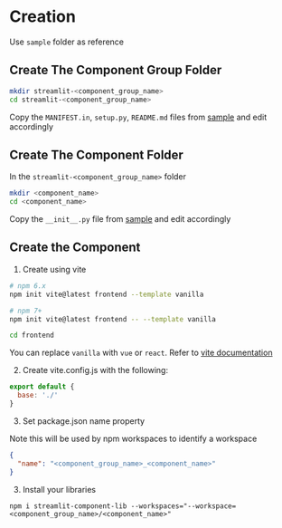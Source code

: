 # Creation

Use `sample` folder as reference

## Create The Component Group Folder


```bash
mkdir streamlit-<component_group_name>
cd streamlit-<component_group_name>
```

Copy the `MANIFEST.in`, `setup.py`, `README.md` files from [sample](sample) and edit accordingly

## Create The Component Folder

In the `streamlit-<component_group_name>` folder

```bash
mkdir <component_name>
cd <component_name>
```

Copy the `__init__.py` file from [sample](sample) and edit accordingly

## Create the Component

1. Create using vite

```bash
# npm 6.x
npm init vite@latest frontend --template vanilla

# npm 7+
npm init vite@latest frontend -- --template vanilla

cd frontend
```

You can replace `vanilla` with `vue` or `react`. Refer to [vite documentation](https://vitejs.dev/guide/)

2. Create vite.config.js with the following:

```js
export default {
  base: './'
}
```

3. Set package.json name property

Note this will be used by npm workspaces to identify a workspace

```json
{
  "name": "<component_group_name>_<component_name>"
}
```

3. Install your libraries

```
npm i streamlit-component-lib --workspaces="--workspace=<component_group_name>/<component_name>"
```


